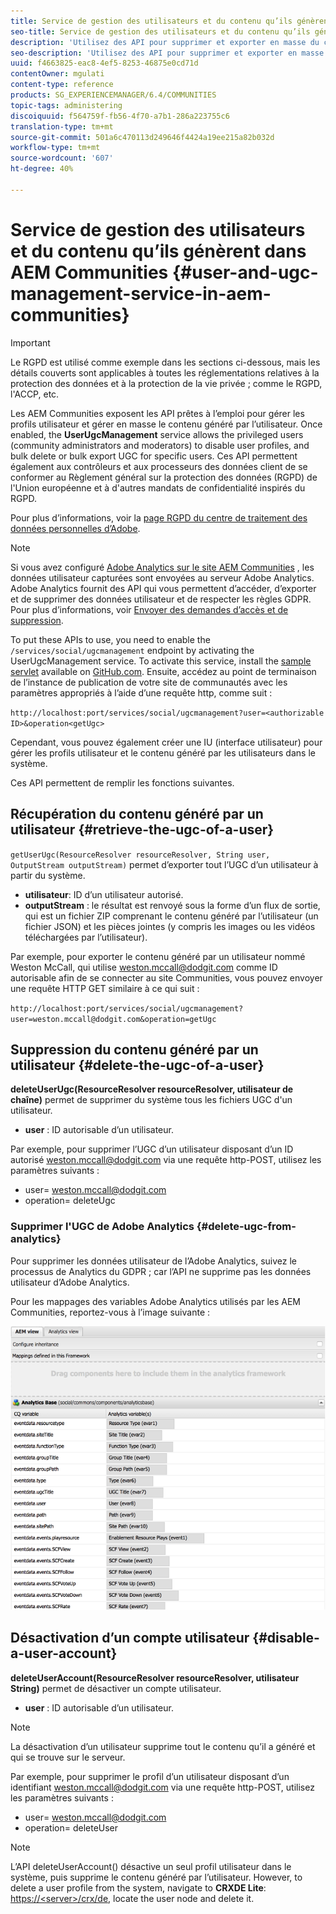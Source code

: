 ```yaml
---
title: Service de gestion des utilisateurs et du contenu qu’ils génèrent dans AEM Communities
seo-title: Service de gestion des utilisateurs et du contenu qu’ils génèrent dans AEM Communities
description: 'Utilisez des API pour supprimer et exporter en masse du contenu généré par les utilisateurs et désactiver des comptes utilisateur. '
seo-description: 'Utilisez des API pour supprimer et exporter en masse du contenu généré par les utilisateurs et désactiver des comptes utilisateur. '
uuid: f4663825-eac8-4ef5-8253-46875e0cd71d
contentOwner: mgulati
content-type: reference
products: SG_EXPERIENCEMANAGER/6.4/COMMUNITIES
topic-tags: administering
discoiquuid: f564759f-fb56-4f70-a7b1-286a223755c6
translation-type: tm+mt
source-git-commit: 501a6c470113d249646f4424a19ee215a82b032d
workflow-type: tm+mt
source-wordcount: '607'
ht-degree: 40%

---
```



# Service de gestion des utilisateurs et du contenu qu’ils génèrent dans AEM Communities {#user-and-ugc-management-service-in-aem-communities}

>[!IMPORTANT]
>
>Le RGPD est utilisé comme exemple dans les sections ci-dessous, mais les détails couverts sont applicables à toutes les réglementations relatives à la protection des données et à la protection de la vie privée ; comme le RGPD, l&#39;ACCP, etc.

Les AEM Communities exposent les API prêtes à l’emploi pour gérer les profils utilisateur et gérer en masse le contenu généré par l’utilisateur. Once enabled, the **UserUgcManagement** service allows the privileged users (community administrators and moderators) to disable user profiles, and bulk delete or bulk export UGC for specific users. Ces API permettent également aux contrôleurs et aux processeurs des données client de se conformer au Règlement général sur la protection des données (RGPD) de l&#39;Union européenne et à d&#39;autres mandats de confidentialité inspirés du RGPD.

Pour plus d’informations, voir la [page RGPD du centre de traitement des données personnelles d’Adobe](https://www.adobe.com/fr/privacy/general-data-protection-regulation.html).

>[!NOTE]
>
>Si vous avez configuré [Adobe Analytics sur le site AEM Communities](analytics.md) , les données utilisateur capturées sont envoyées au serveur Adobe Analytics. Adobe Analytics fournit des API qui vous permettent d’accéder, d’exporter et de supprimer des données utilisateur et de respecter les règles GDPR. Pour plus d’informations, voir [Envoyer des demandes d’accès et de suppression](https://docs.adobe.com/content/help/en/analytics/admin/data-governance/gdpr-submit-access-delete.html).

To put these APIs to use, you need to enable the `/services/social/ugcmanagement` endpoint by activating the UserUgcManagement service. To activate this service, install the [sample servlet](https://github.com/Adobe-Marketing-Cloud/aem-communities-ugc-migration/tree/master/bundles/communities-ugc-management-servlet) available on [GitHub.com](https://github.com/Adobe-Marketing-Cloud/aem-communities-ugc-migration/tree/master/bundles/communities-ugc-management-servlet). Ensuite, accédez au point de terminaison de l’instance de publication de votre site de communautés avec les paramètres appropriés à l’aide d’une requête http, comme suit :

`http://localhost:port/services/social/ugcmanagement?user=<authorizable ID>&operation<getUgc>`

Cependant, vous pouvez également créer une IU (interface utilisateur) pour gérer les profils utilisateur et le contenu généré par les utilisateurs dans le système.

Ces API permettent de remplir les fonctions suivantes.

## Récupération du contenu généré par un utilisateur {#retrieve-the-ugc-of-a-user}

`getUserUgc(ResourceResolver resourceResolver, String user, OutputStream outputStream)` permet d’exporter tout l’UGC d’un utilisateur à partir du système.

* **utilisateur**: ID d’un utilisateur autorisé.
* **outputStream** : le résultat est renvoyé sous la forme d’un flux de sortie, qui est un fichier ZIP comprenant le contenu généré par l’utilisateur (un fichier JSON) et les pièces jointes (y compris les images ou les vidéos téléchargées par l’utilisateur).

Par exemple, pour exporter le contenu généré par un utilisateur nommé Weston McCall, qui utilise weston.mccall@dodgit.com comme ID autorisable afin de se connecter au site Communities, vous pouvez envoyer une requête HTTP GET similaire à ce qui suit :

`http://localhost:port/services/social/ugcmanagement?user=weston.mccall@dodgit.com&operation=getUgc`

## Suppression du contenu généré par un utilisateur {#delete-the-ugc-of-a-user}

**deleteUserUgc(ResourceResolver resourceResolver, utilisateur de chaîne)** permet de supprimer du système tous les fichiers UGC d&#39;un utilisateur.

* **user** : ID autorisable d’un utilisateur.

Par exemple, pour supprimer l’UGC d’un utilisateur disposant d’un ID autorisé weston.mccall@dodgit.com via une requête http-POST, utilisez les paramètres suivants :

* user= weston.mccall@dodgit.com
* operation= deleteUgc

### Supprimer l&#39;UGC de Adobe Analytics {#delete-ugc-from-analytics}

Pour supprimer les données utilisateur de l’Adobe Analytics, suivez le processus de Analytics du GDPR ; car l’API ne supprime pas les données utilisateur d’Adobe Analytics.

Pour les mappages des variables Adobe Analytics utilisés par les AEM Communities, reportez-vous à l’image suivante :

![Mappage des variables des communautés AEM pour Adobe Analytics](assets/Analytics-Communities-Mapping.png)

## Désactivation d’un compte utilisateur {#disable-a-user-account}

**deleteUserAccount(ResourceResolver resourceResolver, utilisateur String)** permet de désactiver un compte utilisateur.

* **user** : ID autorisable d’un utilisateur.

>[!NOTE]
>
>La désactivation d’un utilisateur supprime tout le contenu qu’il a généré et qui se trouve sur le serveur.

Par exemple, pour supprimer le profil d’un utilisateur disposant d’un identifiant weston.mccall@dodgit.com via une requête http-POST, utilisez les paramètres suivants :

* user= weston.mccall@dodgit.com
* operation= deleteUser

>[!NOTE]
>
>L’API deleteUserAccount() désactive un seul profil utilisateur dans le système, puis supprime le contenu généré par l’utilisateur. However, to delete a user profile from the system, navigate to **CRXDE Lite**: [https://&lt;server>/crx/de](http://localhost:4502/crx/de), locate the user node and delete it.
